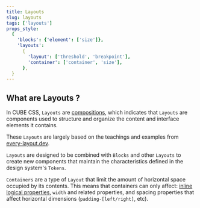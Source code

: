 ```yaml
---
title: Layouts
slug: layouts
tags: ['layouts']
props_style:
  {
    'blocks': {'element': ['size']},
    'layouts':
      {
        'layout': ['threshold', 'breakpoint'],
        'container': ['container', 'size'],
      },
  }
---
```


## What are Layouts ?

In CUBE CSS, `Layouts` are [compositions](https://cube.fyi/composition.html), which indicates that `Layouts` are components used to structure and organize the content and interface elements it contains.

These `Layouts` are largely based on the teachings and examples from [every-layout.dev](https://every-layout.dev/).

`Layouts` are designed to be combined with `Blocks` and other `Layouts` to create new components that maintain the characteristics defined in the design system's `Tokens`.

`Containers` are a type of `Layout` that limit the amount of horizontal space occupied by its contents. This means that containers can only affect: [inline logical properties](https://developer.mozilla.org/en-US/docs/Web/CSS/CSS_Logical_Properties), `width` and related properties, and spacing properties that affect horizontal dimensions (`padding-[left/right]`, etc).
